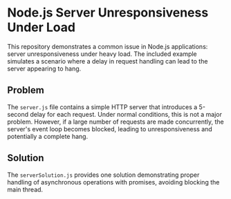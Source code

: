 # Node.js Server Unresponsiveness Under Load

This repository demonstrates a common issue in Node.js applications: server unresponsiveness under heavy load.  The included example simulates a scenario where a delay in request handling can lead to the server appearing to hang.

## Problem

The `server.js` file contains a simple HTTP server that introduces a 5-second delay for each request. Under normal conditions, this is not a major problem. However, if a large number of requests are made concurrently, the server's event loop becomes blocked, leading to unresponsiveness and potentially a complete hang. 

## Solution

The `serverSolution.js` provides one solution demonstrating proper handling of asynchronous operations with promises, avoiding blocking the main thread.